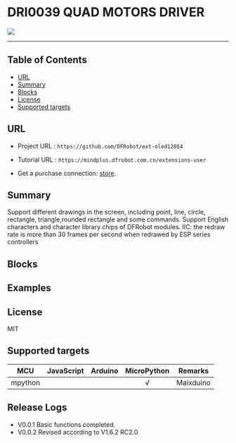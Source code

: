 # DRI0039 QUAD MOTORS DRIVER


![](./micropython/_images/featured.png)

---------------------------------------------------------

## Table of Contents

* [URL](#url)
* [Summary](#summary)
* [Blocks](#blocks)
* [License](#license)
* [Supported targets](#Supportedtargets)

## URL
* Project URL : ```https://github.com/DFRobot/ext-oled12864```

* Tutorial URL : ```https://mindplus.dfrobot.com.cn/extensions-user```

* Get a purchase connection: [store](https://www.dfrobot.com/).

## Summary
Support different drawings in the screen, including point, line, circle, rectangle, triangle,rounded rectangle and some commands.
Support English characters and character library chips of DFRobot modules.
IIC: the redraw rate is more than 30 frames per second when redrawed by ESP series controllers

## Blocks





## Examples



## License

MIT

## Supported targets

MCU                | JavaScript    | Arduino   | MicroPython    | Remarks
------------------ | :----------: | :----------: | :---------: | -----
mpython        |             |              |       √      | Maixduino


## Release Logs
* V0.0.1  Basic functions completed.
* V0.0.2  Revised according to V1.6.2 RC2.0